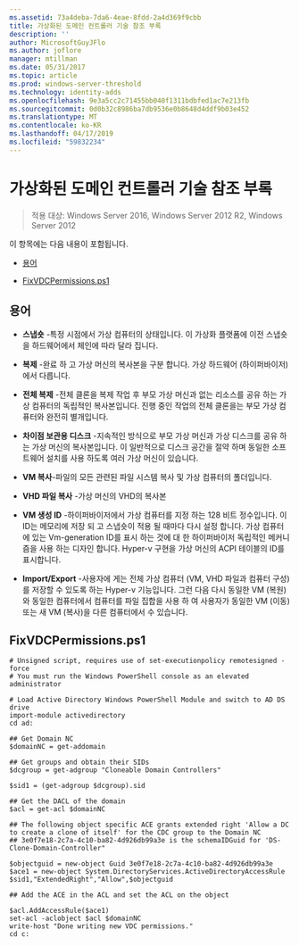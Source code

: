 ```yaml
---
ms.assetid: 73a4deba-7da6-4eae-8fdd-2a4d369f9cbb
title: 가상화된 도메인 컨트롤러 기술 참조 부록
description: ''
author: MicrosoftGuyJFlo
ms.author: joflore
manager: mtillman
ms.date: 05/31/2017
ms.topic: article
ms.prod: windows-server-threshold
ms.technology: identity-adds
ms.openlocfilehash: 9e3a5cc2c71455bb040f1311bdbfed1ac7e213fb
ms.sourcegitcommit: 0d0b32c8986ba7db9536e0b8648d4ddf9b03e452
ms.translationtype: MT
ms.contentlocale: ko-KR
ms.lasthandoff: 04/17/2019
ms.locfileid: "59832234"
---
```

# <a name="virtualized-domain-controller-technical-reference-appendix"></a>가상화된 도메인 컨트롤러 기술 참조 부록

>적용 대상: Windows Server 2016, Windows Server 2012 R2, Windows Server 2012

이 항목에는 다음 내용이 포함됩니다.  
  
-   [용어](../../../ad-ds/reference/virtual-dc/../../../ad-ds/reference/virtual-dc/Virtualized-Domain-Controller-Technical-Reference-Appendix.md#BKMK_Terms)  
  
-   [FixVDCPermissions.ps1](../../../ad-ds/reference/virtual-dc/../../../ad-ds/reference/virtual-dc/Virtualized-Domain-Controller-Technical-Reference-Appendix.md#BKMK_FixPDCPerms)  
  
## <a name="BKMK_Terms"></a>용어  
  
-   **스냅숏** -특정 시점에서 가상 컴퓨터의 상태입니다. 이 가상화 플랫폼에 이전 스냅숏을 하드웨어에서 체인에 따라 달라 집니다.  
  
-   **복제** -완료 하 고 가상 머신의 복사본을 구분 합니다. 가상 하드웨어 (하이퍼바이저)에서 다릅니다.  
  
-   **전체 복제** -전체 클론을 복제 작업 후 부모 가상 머신과 없는 리소스를 공유 하는 가상 컴퓨터의 독립적인 복사본입니다. 진행 중인 작업의 전체 클론을는 부모 가상 컴퓨터와 완전히 별개입니다.  
  
-   **차이점 보관용 디스크** -지속적인 방식으로 부모 가상 머신과 가상 디스크를 공유 하는 가상 머신의 복사본입니다. 이 일반적으로 디스크 공간을 절약 하며 동일한 소프트웨어 설치를 사용 하도록 여러 가상 머신이 있습니다.  
  
-   **VM 복사**-파일의 모든 관련된 파일 시스템 복사 및 가상 컴퓨터의 폴더입니다.  
  
-   **VHD 파일 복사** -가상 머신의 VHD의 복사본  
  
-   **VM 생성 ID** -하이퍼바이저에서 가상 컴퓨터를 지정 하는 128 비트 정수입니다. 이 ID는 메모리에 저장 되 고 스냅숏이 적용 될 때마다 다시 설정 합니다. 가상 컴퓨터에 있는 Vm-generation ID를 표시 하는 것에 대 한 하이퍼바이저 독립적인 메커니즘을 사용 하는 디자인 합니다. Hyper-v 구현을 가상 머신의 ACPI 테이블의 ID를 표시합니다.  
  
-   **Import/Export** -사용자에 게는 전체 가상 컴퓨터 (VM, VHD 파일과 컴퓨터 구성)를 저장할 수 있도록 하는 Hyper-v 기능입니다. 그런 다음 다시 동일한 VM (복원)와 동일한 컴퓨터에서 컴퓨터를 파일 집합을 사용 하 여 사용자가 동일한 VM (이동) 또는 새 VM (복사)을 다른 컴퓨터에서 수 있습니다.  
  
## <a name="BKMK_FixPDCPerms"></a>FixVDCPermissions.ps1  
  
```  
# Unsigned script, requires use of set-executionpolicy remotesigned -force  
# You must run the Windows PowerShell console as an elevated administrator  
  
# Load Active Directory Windows PowerShell Module and switch to AD DS drive  
import-module activedirectory  
cd ad:  
  
## Get Domain NC  
$domainNC = get-addomain  
  
## Get groups and obtain their SIDs   
$dcgroup = get-adgroup "Cloneable Domain Controllers"  
  
$sid1 = (get-adgroup $dcgroup).sid  
  
## Get the DACL of the domain  
$acl = get-acl $domainNC  
  
## The following object specific ACE grants extended right 'Allow a DC to create a clone of itself' for the CDC group to the Domain NC  
## 3e0f7e18-2c7a-4c10-ba82-4d926db99a3e is the schemaIDGuid for 'DS-Clone-Domain-Controller"  
  
$objectguid = new-object Guid 3e0f7e18-2c7a-4c10-ba82-4d926db99a3e  
$ace1 = new-object System.DirectoryServices.ActiveDirectoryAccessRule $sid1,"ExtendedRight","Allow",$objectguid  
  
## Add the ACE in the ACL and set the ACL on the object   
  
$acl.AddAccessRule($ace1)  
set-acl -aclobject $acl $domainNC  
write-host "Done writing new VDC permissions."  
cd c:   
```  
  


